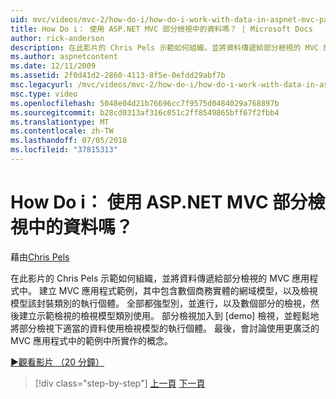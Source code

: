 ```yaml
---
uid: mvc/videos/mvc-2/how-do-i/how-do-i-work-with-data-in-aspnet-mvc-partial-views
title: How Do i： 使用 ASP.NET MVC 部分檢視中的資料嗎？ | Microsoft Docs
author: rick-anderson
description: 在此影片的 Chris Pels 示範如何組織，並將資料傳遞給部分檢視的 MVC 應用程式中。 MVC 應用程式範例會建立包含網域...
ms.author: aspnetcontent
ms.date: 12/11/2009
ms.assetid: 2f0d41d2-2860-4113-8f5e-0efdd29abf7b
msc.legacyurl: /mvc/videos/mvc-2/how-do-i/how-do-i-work-with-data-in-aspnet-mvc-partial-views
msc.type: video
ms.openlocfilehash: 5048e04d21b76696cc7f9575d0484029a768897b
ms.sourcegitcommit: b28cd0313af316c051c2ff8549865bff67f2fbb4
ms.translationtype: MT
ms.contentlocale: zh-TW
ms.lasthandoff: 07/05/2018
ms.locfileid: "37815313"
---
```

<a name="how-do-i-work-with-data-in-aspnet-mvc-partial-views"></a>How Do i： 使用 ASP.NET MVC 部分檢視中的資料嗎？
====================
藉由[Chris Pels](https://twitter.com/chrispels)

在此影片的 Chris Pels 示範如何組織，並將資料傳遞給部分檢視的 MVC 應用程式中。 建立 MVC 應用程式範例，其中包含數個商務實體的網域模型，以及檢視模型該封裝類別的執行個體。 全部都強型別，並進行，以及數個部分的檢視，然後建立示範檢視的檢視模型類別使用。 部分檢視加入到 [demo] 檢視，並輕鬆地將部分檢視下適當的資料使用檢視模型的執行個體。 最後，會討論使用更廣泛的 MVC 應用程式中的範例中所實作的概念。

[&#9654;觀看影片 （20 分鐘）](https://channel9.msdn.com/Blogs/ASP-NET-Site-Videos/how-do-i-work-with-data-in-aspnet-mvc-partial-views)

> [!div class="step-by-step"]
> [上一頁](how-do-i-return-json-formatted-data-for-an-ajax-call-in-an-aspnet-mvc-web-application.md)
> [下一頁](how-do-i-implement-view-models-to-manage-data-for-aspnet-mvc-views.md)
